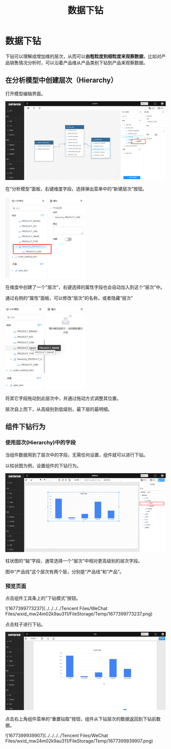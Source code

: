 ﻿---
id: kzt-jmgnjs
title: 数据下钻
sidebar_position: 2
---
# 数据下钻

下钻可以理解成增加维的层次，从而可以**由粗粒度到细粒度来观察数据**，比如对产品销售情况分析时，可以沿着产品维从产品类别下钻到产品来观察数据。

## 在分析模型中创建层次（Hierarchy）

打开模型编辑界面。

<div align="left"><img src="../../static/img/datafor/analysis/image-20220216210845133.png" alt="image-20220216210845133"/></div>

在“分析模型”面板，右键维度字段，选择弹出菜单中的“新建层次”按钮。

<div align="left"><img src="../../static/img/datafor/analysis/image-20220216211034542.png" alt="image-20220216211034542"width="50%" /></div>

在维度中创建了一个"层次"，右键选择的属性字段也会自动加入到这个“层次”中。

通过右侧的“属性”面板，可以修改“层次”的名称，或者隐藏“层次”

<div align="left"><img src="../../static/img/datafor/analysis/5eg58-tv0fi.gif" alt="5eg58-tv0fi"width="50%" /></div>


将其它字段拖动到此层次中，并通过拖动方式调整其位置。

层次自上而下，从高级别到低级别，最下层的最明细。

## 组件下钻行为

### 使用层次(Hierarchy)中的字段

当组件数据用到了层次中的字段，无需任何设置，组件就可以进行下钻。

以柱状图为例，设置组件的下钻行为。

![image-20220216212422093](../../static/img/datafor/analysis/image-20220216212422093.png)


柱状图的“轴”字段，通常选择一个“层次”中相对更高级别的层次字段。

图中“产品线”这个层次有两个层，分别是“产品线”和“产品”。

### 预览页面

点击组件工具条上的”下钻模式“按钮。

![1677399773237](../../../../Tencent Files/WeChat Files/wxid_mw24m02k9au311/FileStorage/Temp/1677399773237.png)




点击柱子进行下钻。

![2x9xr-j8cv9](../../static/img/datafor/analysis/2x9xr-j8cv9.gif)

点击右上角组件菜单的“重置钻取”按钮，组件从下钻层次的数据返回到下钻前数据。

![1677399939907](../../../../Tencent Files/WeChat Files/wxid_mw24m02k9au311/FileStorage/Temp/1677399939907.png)